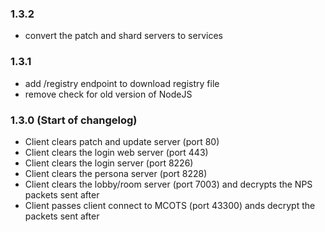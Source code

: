 
### 1.3.2

* convert the patch and shard servers to services

### 1.3.1

* add /registry endpoint to download registry file
* remove check for old version of NodeJS

### 1.3.0 (Start of changelog)

* Client clears patch and update server (port 80)
* Client clears the login web server (port 443)
* Client clears the login server (port 8226)
* Client clears the persona server (port 8228)
* Client clears the lobby/room server (port 7003) and decrypts the NPS packets sent after
* Client passes client connect to MCOTS (port 43300) ands decrypt the packets sent after